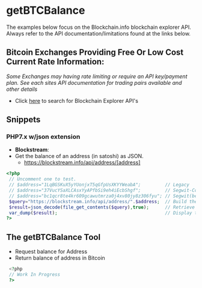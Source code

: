 # getBTCBalance
The examples below focus on the Blockchain.info blockchain explorer API. Always refer to the API documentation/limitations found at the links below.
## Bitcoin Exchanges Providing Free Or Low Cost Current Rate Information:
*Some Exchanges may having rate limiting or require an API key/payment plan. See each sites API documentation for trading pairs available and other details*

* Click [here](http://www.google.com/search?q=block+explorer+api) to search for Blockchain Explorer API's 

## Snippets
### PHP7.x w/json extension
* **Blockstream**:
* Get the balance of an address (in satoshi) as JSON.
  - https://blockstream.info/api/address/[address]
 ```php
 <?php
  // Uncomment one to test.
  // $address="1LqBGSKuX5yYUonjxT5qGfpUsXKYYWeabA";         // Legacy
  // $address="37VucYSaXLCAsxYyAPfbSi9eh4iEcbShgf";         // Segwit-Compatible
  // $address="bc1qcr8te4kr609gcawutmrza0j4xv80jy8z306fyu"; // Segwit(bech32)
  $query="https://blockstream.info/api/address/".$address;  // Build the query
  $result=json_decode(file_get_contents($query),true);      // Retrieve the result
  var_dump($result);                                        // Display the result
 ?>
  ```
## The getBTCBalance Tool
* Request balance for Address
* Return balance of address in Bitcoin
```php
 <?php
 // Work In Progress
 ?>
```

